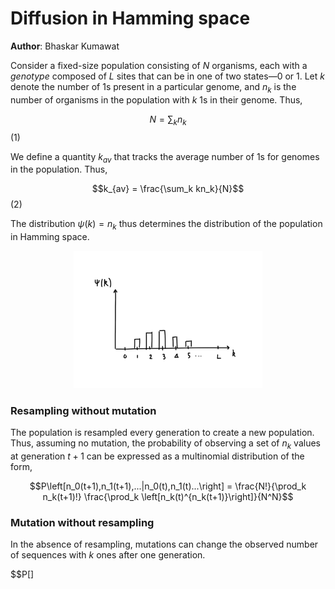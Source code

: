 # Diffusion in Hamming space

**Author**: Bhaskar Kumawat

Consider a fixed-size population consisting of $N$ organisms, each with a _genotype_ composed of $L$ sites that can be in one of two states&mdash;0 or 1. Let $k$ denote the number of $1$s present in a particular genome, and $n_k$ is the number of organisms in the population with $k$ $1$s in their genome. Thus,

$$N = \sum_k n_k$$ (1)

We define a quantity $k_{av}$ that tracks the average number of $1$s for genomes in the population. Thus,

$$k_{av} = \frac{\sum_k kn_k}{N}$$ (2)

The distribution $\psi(k)=n_k$ thus determines the distribution of the population in Hamming space. 

<center>
<img width=60% src="f1.png">
</center>

### Resampling without mutation

The population is resampled every generation to create a new population. Thus, assuming no mutation, the probability of observing a set of $n_k$ values at generation $t+1$ can be expressed as a multinomial distribution of the form,

$$P\left[n_0(t+1),n_1(t+1),...|n_0(t),n_1(t)...\right] = \frac{N!}{\prod_k n_k(t+1)!} \frac{\prod_k \left[n_k(t)^{n_k(t+1)}\right]}{N^N}$$


### Mutation without resampling

In the absence of resampling, mutations can change the observed number of sequences with $k$ ones after one generation. 

$$P[]




